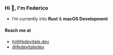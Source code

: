 ### Hi 👋, I'm Federico

- I’m currently into **Rust** & **macOS Development**

#### Reach me at
- [hi@fedevitale.dev](mailto:hi@fedevitale.dev)
- [@fedevitaledev](twitter.com/fedevitaledev/)

